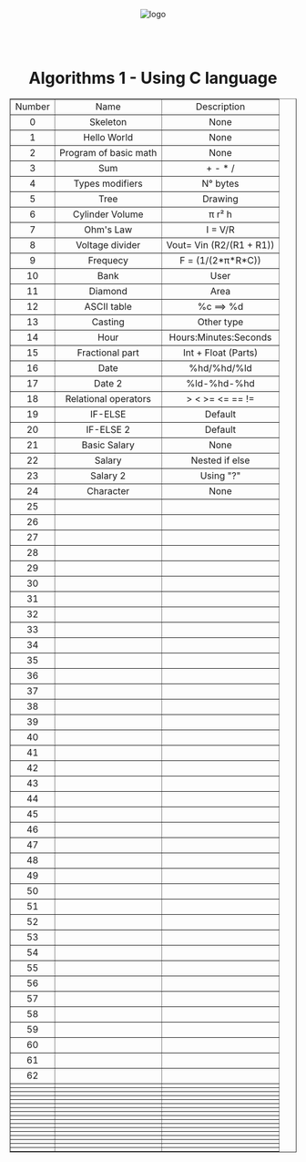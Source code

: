 <!DOCTYPE html>
<html lang="en">
    <head>
        <meta charset="UTF-8">
        <meta name="viewport" content="width=device-width, initial-scale=1">
        <link href="css/style.css" rel="stylesheet">
    </head>
       <body>
       <p align="center">
       <img src = https://i.pinimg.com/originals/13/a8/94/13a89487b6a28c9fd6fee57cf6bc5e2c.png alt = "logo">
       </p>
       <br>
       <br>
    <h1 align="center"> Algorithms 1 - Using C language </h1>
    <table align ="center" border="1">
        <tr> 
            <td align="center">Number</td>
            <td align="center">Name</td>
            <td align="center">Description</td>
        </tr>
         <tr align="middle"> 
            <td text-aling="center">0</td>
            <td>Skeleton</td>
            <td>None</td>
        </tr>
        <tr align="middle"> 
            <td text-aling="center">1</td>
            <td>Hello World</td>
            <td>None</td>
        </tr>
        <tr align="middle"> 
            <td text-aling="center">2</td>
            <td>Program of basic math</td>
            <td>None</td>
        </tr>
        <tr align="middle"> 
            <td text-aling="center">3</td>
            <td>Sum</td>
            <td>+ - * /</td>
        </tr> 
        <tr align="middle"> 
            <td text-aling="center">4</td>
            <td>Types modifiers</td>
            <td>N° bytes</td>
        </tr>
        <tr align="middle"> 
            <td text-aling="center">5</td>
            <td>Tree</td>
            <td>Drawing</td>
        </tr>
        <tr align="middle"> 
            <td text-aling="center">6</td>
            <td>Cylinder Volume</td>
            <td>π r² h</td>
        </tr>
        <tr align="middle"> 
            <td text-aling="center">7</td>
            <td>Ohm's Law</td>
            <td>I = V/R</td>
        </tr>
        <tr align="middle"> 
            <td text-aling="center">8</td>
            <td>Voltage divider</td>
            <td>Vout= Vin (R2/(R1 + R1))</td>
        </tr>
        <tr align="middle"> 
            <td text-aling="center">9</td>
            <td>Frequecy</td>
            <td>F = (1/(2*π*R*C))</td>
        </tr>
        <tr align="middle"> 
            <td text-aling="center">10</td>
            <td>Bank</td>
            <td>User</td>
        </tr>
        <tr align="middle"> 
            <td text-aling="center">11</td>
            <td>Diamond</td>
            <td>Area</td>
        </tr>
        <tr align="middle"> 
            <td text-aling="center">12</td>
            <td>ASCII table</td>
            <td>%c ==> %d</td>
        </tr>          
        <tr align="middle"> 
            <td text-aling="center">13</td>
            <td>Casting</td>
            <td>Other type</td>
        </tr>
        <tr align="middle"> 
            <td text-aling="center">14</td>
            <td>Hour</td>
            <td>Hours:Minutes:Seconds</td>
        </tr>
        <tr align="middle"> 
            <td text-aling="center">15</td>
            <td>Fractional part</td>
            <td>Int + Float (Parts)</td>
        </tr>
            <tr align="middle"> 
            <td text-aling="center">16</td>
            <td>Date</td>
            <td>%hd/%hd/%ld</td>
        </tr>
            <tr align="middle"> 
            <td text-aling="center">17</td>
            <td>Date 2</td>
            <td>%ld-%hd-%hd</td>
        </tr>
            <tr align="middle"> 
            <td text-aling="center">18</td>
            <td>Relational operators</td>
            <td>> < >= <= == != </td>
        </tr>
            <tr align="middle"> 
            <td text-aling="center">19</td>
            <td>IF-ELSE</td>
            <td>Default</td>
        </tr>
            <tr align="middle"> 
            <td text-aling="center">20</td>
            <td>IF-ELSE 2</td>
            <td>Default</td>
        </tr>
            <tr align="middle"> 
            <td text-aling="center">21</td>
            <td>Basic Salary</td>
            <td>None</td>
        </tr>
            <tr align="middle"> 
            <td text-aling="center">22</td>
            <td>Salary</td>
            <td>Nested if else</td>
        </tr>
            <tr align="middle"> 
            <td text-aling="center">23</td>
            <td>Salary 2</td>
            <td>Using "?"</td>
        </tr>
            <tr align="middle"> 
            <td text-aling="center">24</td>
            <td>Character</td>
            <td>None</td>
        </tr>
            <tr align="middle"> 
            <td text-aling="center">25</td>
            <td></td>
            <td></td>
        </tr>
                    <tr align="middle"> 
            <td text-aling="center">26</td>
            <td></td>
            <td></td>
        </tr>
            <tr align="middle"> 
            <td text-aling="center">27</td>
            <td></td>
            <td></td>
        </tr>
            <tr align="middle"> 
            <td text-aling="center">28</td>
            <td></td>
            <td></td>
        </tr>
            <tr align="middle"> 
            <td text-aling="center">29</td>
            <td></td>
            <td></td>
        </tr>
            <tr align="middle"> 
            <td text-aling="center">30</td>
            <td></td>
            <td></td>
        </tr>
            <tr align="middle"> 
            <td text-aling="center">31</td>
            <td></td>
            <td></td>
        </tr>
            <tr align="middle"> 
            <td text-aling="center">32</td>
            <td></td>
            <td></td>
        </tr>
            <tr align="middle"> 
            <td text-aling="center">33</td>
            <td></td>
            <td></td>
        </tr>
            <tr align="middle"> 
            <td text-aling="center">34</td>
            <td></td>
            <td></td>
        </tr>
            <tr align="middle"> 
            <td text-aling="center">35</td>
            <td></td>
            <td></td>
        </tr>
            <tr align="middle"> 
            <td text-aling="center">36</td>
            <td></td>
            <td></td>
        </tr>
            <tr align="middle"> 
            <td text-aling="center">37</td>
            <td></td>
            <td></td>
        </tr>
                    <tr align="middle"> 
            <td text-aling="center">38</td>
            <td></td>
            <td></td>
        </tr>
            <tr align="middle"> 
            <td text-aling="center">39</td>
            <td></td>
            <td></td>
        </tr>
            <tr align="middle"> 
            <td text-aling="center">40</td>
            <td></td>
            <td></td>
        </tr>
            <tr align="middle"> 
            <td text-aling="center">41</td>
            <td></td>
            <td></td>
        </tr>
            <tr align="middle"> 
            <td text-aling="center">42</td>
            <td></td>
            <td></td>
        </tr>
            <tr align="middle"> 
            <td text-aling="center">43</td>
            <td></td>
            <td></td>
        </tr>
            <tr align="middle"> 
            <td text-aling="center">44</td>
            <td></td>
            <td></td>
        </tr>
            <tr align="middle"> 
            <td text-aling="center">45</td>
            <td></td>
            <td></td>
        </tr>
            <tr align="middle"> 
            <td text-aling="center">46</td>
            <td></td>
            <td></td>
        </tr>
            <tr align="middle"> 
            <td text-aling="center">47</td>
            <td></td>
            <td></td>
        </tr>
            <tr align="middle"> 
            <td text-aling="center">48</td>
            <td></td>
            <td></td>
        </tr>
            <tr align="middle"> 
            <td text-aling="center">49</td>
            <td></td>
            <td></td>
        </tr>
            <tr align="middle"> 
            <td text-aling="center">50</td>
            <td></td>
            <td></td>
        </tr>
            <tr align="middle"> 
            <td text-aling="center">51</td>
            <td></td>
            <td></td>
        </tr>
            <tr align="middle"> 
            <td text-aling="center">52</td>
            <td></td>
            <td></td>
        </tr>
            <tr align="middle"> 
            <td text-aling="center">53</td>
            <td></td>
            <td></td>
        </tr>
            <tr align="middle"> 
            <td text-aling="center">54</td>
            <td></td>
            <td></td>
        </tr>
            <tr align="middle"> 
            <td text-aling="center">55</td>
            <td></td>
            <td></td>
        </tr>
            <tr align="middle"> 
            <td text-aling="center">56</td>
            <td></td>
            <td></td>
        </tr>
            <tr align="middle"> 
            <td text-aling="center">57</td>
            <td></td>
            <td></td>
        </tr>
            <tr align="middle"> 
            <td text-aling="center">58</td>
            <td></td>
            <td></td>
        </tr>
            <tr align="middle"> 
            <td text-aling="center">59</td>
            <td></td>
            <td></td>
        </tr>
            <tr align="middle"> 
            <td text-aling="center">60</td>
            <td></td>
            <td></td>
        </tr>
            <tr align="middle"> 
            <td text-aling="center">61</td>
            <td></td>
            <td></td>
        </tr>
            <tr align="middle"> 
            <td text-aling="center">62</td>
            <td></td>
            <td></td>
        </tr>
            <tr align="middle"> 
            <td text-aling="center"></td>
            <td></td>
            <td></td>
        </tr>
            <tr align="middle"> 
            <td text-aling="center"></td>
            <td></td>
            <td></td>
        </tr>
            <tr align="middle"> 
            <td text-aling="center"></td>
            <td></td>
            <td></td>
        </tr>
            <tr align="middle"> 
            <td text-aling="center"></td>
            <td></td>
            <td></td>
        </tr>
            <tr align="middle"> 
            <td text-aling="center"></td>
            <td></td>
            <td></td>
        </tr>
            <tr align="middle"> 
            <td text-aling="center"></td>
            <td></td>
            <td></td>
        </tr>
            <tr align="middle"> 
            <td text-aling="center"></td>
            <td></td>
            <td></td>
        </tr>
            <tr align="middle"> 
            <td text-aling="center"></td>
            <td></td>
            <td></td>
        </tr>
            <tr align="middle"> 
            <td text-aling="center"></td>
            <td></td>
            <td></td>
        </tr>
            <tr align="middle"> 
            <td text-aling="center"></td>
            <td></td>
            <td></td>
        </tr>
            <tr align="middle"> 
            <td text-aling="center"></td>
            <td></td>
            <td></td>
        </tr>
            <tr align="middle"> 
            <td text-aling="center"></td>
            <td></td>
            <td></td>
        </tr>
            <tr align="middle"> 
            <td text-aling="center"></td>
            <td></td>
            <td></td>
        </tr>
            <tr align="middle"> 
            <td text-aling="center"></td>
            <td></td>
            <td></td>
        </tr>
            <tr align="middle"> 
            <td text-aling="center"></td>
            <td></td>
            <td></td>
        </tr>
            <tr align="middle"> 
            <td text-aling="center"></td>
            <td></td>
            <td></td>
        </tr>
            <tr align="middle"> 
            <td text-aling="center"></td>
            <td></td>
            <td></td>
        </tr>
    </table>
    </body>
</html>


